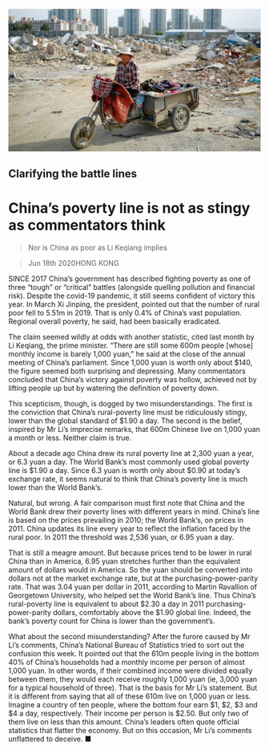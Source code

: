 ![](./images/20200620_FNP006_0.jpg)

## Clarifying the battle lines

# China’s poverty line is not as stingy as commentators think

> Nor is China as poor as Li Keqiang implies

> Jun 18th 2020HONG KONG

SINCE 2017 China’s government has described fighting poverty as one of three “tough” or “critical” battles (alongside quelling pollution and financial risk). Despite the covid-19 pandemic, it still seems confident of victory this year. In March Xi Jinping, the president, pointed out that the number of rural poor fell to 5.51m in 2019. That is only 0.4% of China’s vast population. Regional overall poverty, he said, had been basically eradicated.

The claim seemed wildly at odds with another statistic, cited last month by Li Keqiang, the prime minister. “There are still some 600m people [whose] monthly income is barely 1,000 yuan,” he said at the close of the annual meeting of China’s parliament. Since 1,000 yuan is worth only about $140, the figure seemed both surprising and depressing. Many commentators concluded that China’s victory against poverty was hollow, achieved not by lifting people up but by watering the definition of poverty down.

This scepticism, though, is dogged by two misunderstandings. The first is the conviction that China’s rural-poverty line must be ridiculously stingy, lower than the global standard of $1.90 a day. The second is the belief, inspired by Mr Li’s imprecise remarks, that 600m Chinese live on 1,000 yuan a month or less. Neither claim is true.

About a decade ago China drew its rural poverty line at 2,300 yuan a year, or 6.3 yuan a day. The World Bank’s most commonly used global poverty line is $1.90 a day. Since 6.3 yuan is worth only about $0.90 at today’s exchange rate, it seems natural to think that China’s poverty line is much lower than the World Bank’s.

Natural, but wrong. A fair comparison must first note that China and the World Bank drew their poverty lines with different years in mind. China’s line is based on the prices prevailing in 2010; the World Bank’s, on prices in 2011. China updates its line every year to reflect the inflation faced by the rural poor. In 2011 the threshold was 2,536 yuan, or 6.95 yuan a day.

That is still a meagre amount. But because prices tend to be lower in rural China than in America, 6.95 yuan stretches further than the equivalent amount of dollars would in America. So the yuan should be converted into dollars not at the market exchange rate, but at the purchasing-power-parity rate. That was 3.04 yuan per dollar in 2011, according to Martin Ravallion of Georgetown University, who helped set the World Bank’s line. Thus China’s rural-poverty line is equivalent to about $2.30 a day in 2011 purchasing-power-parity dollars, comfortably above the $1.90 global line. Indeed, the bank’s poverty count for China is lower than the government’s.

What about the second misunderstanding? After the furore caused by Mr Li’s comments, China’s National Bureau of Statistics tried to sort out the confusion this week. It pointed out that the 610m people living in the bottom 40% of China’s households had a monthly income per person of almost 1,000 yuan. In other words, if their combined income were divided equally between them, they would each receive roughly 1,000 yuan (ie, 3,000 yuan for a typical household of three). That is the basis for Mr Li’s statement. But it is different from saying that all of these 610m live on 1,000 yuan or less. Imagine a country of ten people, where the bottom four earn $1, $2, $3 and $4 a day, respectively. Their income per person is $2.50. But only two of them live on less than this amount. China’s leaders often quote official statistics that flatter the economy. But on this occasion, Mr Li’s comments unflattered to deceive. ■